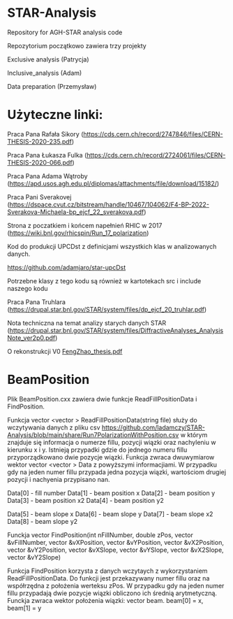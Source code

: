 # STAR-Analysis
Repository for AGH-STAR analysis code

Repozytorium początkowo zawiera trzy projekty

Exclusive analysis (Patrycja)

Inclusive_analysis (Adam)

Data preparation (Przemysław)

# Użyteczne linki:

Praca Pana Rafała Sikory (https://cds.cern.ch/record/2747846/files/CERN-THESIS-2020-235.pdf)

Praca Pana Łukasza Fulka (https://cds.cern.ch/record/2724061/files/CERN-THESIS-2020-066.pdf)

Praca Pana Adama Wątroby (https://apd.usos.agh.edu.pl/diplomas/attachments/file/download/15182/)

Praca Pani Sverakovej (https://dspace.cvut.cz/bitstream/handle/10467/104062/F4-BP-2022-Sverakova-Michaela-bp_ejcf_22_sverakova.pdf)

Strona z poczatkiem i końcem napełnień RHIC w 2017 (https://wiki.bnl.gov/rhicspin/Run_17_polarization)

Kod do produkcji UPCDst z definicjami wszystkich klas w analizowanych danych.

https://github.com/adamjaro/star-upcDst

Potrzebne klasy z tego kodu są również w kartotekach src i include naszego kodu

Praca Pana Truhlara (https://drupal.star.bnl.gov/STAR/system/files/dp_ejcf_20_truhlar.pdf)

Nota techniczna na temat analizy starych danych STAR (https://drupal.star.bnl.gov/STAR/system/files/DiffractiveAnalyses_AnalysisNote_ver2p0.pdf)

O rekonstrukcji V0 [FengZhao_thesis.pdf](https://github.com/ladamczy/STAR-Analysis/files/13540392/FengZhao_thesis.pdf)


# BeamPosition

Plik BeamPosition.cxx zawiera dwie funkcje ReadFillPositionData i FindPosition.

Funkcja vector <vector <double>> ReadFillPositionData(string file) służy do wczytywania danych z pliku csv https://github.com/ladamczy/STAR-Analysis/blob/main/share/Run7PolarizationWithPosition.csv w którym znajduje się informacja o numerze fillu, pozycji wiązki oraz nachyleniu w kierunku x i y. Istnieją przypadki gdzie do jednego numeru fillu przyporządkowano dwie pozycje wiązki.
Funkcja zwraca dwuwymiarow wektor vector <vector <double>> Data z powyższymi informacjiami. W przypadku gdy na jeden numer fillu przypada jedna pozycja wiązki, wartościom drugiej pozycji i nachyenia przypisano nan.

Data[0] - fill number
Data[1] - beam position x 
Data[2] - beam position y
Data[3] - beam position x2
Data[4] - beam position y2

Data[5] - beam slope x 
Data[6] - beam slope y
Data[7] - beam slope x2
Data[8] - beam slope y2

Funckja vector <double> FindPosition(int nFillNumber, double zPos, vector <double> &vFillNumber,  vector <double> &vXPosition, vector <double> &vYPosition,   vector <double> &vX2Position, vector <double> &vY2Position, vector <double> &vXSlope, vector <double> &vYSlope, vector <double> &vX2Slope, vector <double> &vY2Slope)

Funkcja FindPosition korzysta z danych wczytaych z wykorzystaniem ReadFillPositionData.
Do funkcji jest przekazywany numer fillu oraz na współrzędna z położenia werteksu zPos. W przypadku gdy na jeden numer fillu przypadają dwie pozycje wiązki obliczono ich średnią arytmetyczną. Funckja zwraca wektor położenia wiązki: vector <double> beam.  beam[0] = x, beam[1] = y






